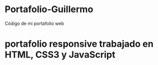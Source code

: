# Portafolio-Guillermo
Código de mi portafolio web
# portafolio responsive trabajado en HTML, CSS3 y JavaScript

